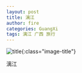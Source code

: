 ```yaml
---
layout: post
title: 漓江
author: fire
categories: GuangXi 
tags: 漓江 广西 旅行
---
```


![title](https://image.sideproject.cn/titlex/title_017.jpg){:class="image-title"}

漓江

